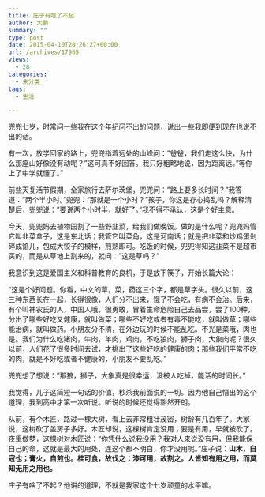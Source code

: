 ```yaml
---
title: 庄子有啥了不起
author: 大鹏
summary: ""
type: post
date: 2015-04-10T20:26:27+00:00
url: /archives/17965
views:
  - 28
categories:
  - 未分类
tags:
  - 生活

---
```

<span>兜兜七岁，时常问一些我在这个年纪问不出的问题，说出一些我即便到现在也说不出的话。</span>

<span>有一次，放学回家的路上，兜兜指着远处的山峰问：&#8221;爸爸，我们走这么快，为什么那座山好像没有动呢？&#8221;这可真不好回答。我只好粗略地说，因为距离远。&#8221;等你上了中学就懂了。&#8221;</span>

<span>前些天复活节假期，全家旅行去萨尔茨堡，兜兜问：&#8221;路上要多长时间？&#8221;我答道：&#8221;两个半小时。&#8221;兜兜：&#8221;那就是一个小时？&#8221;孩子，你这是存心捣乱吗？解释清楚后，兜兜说：&#8221;要说两个小时半，就好了。&#8221;我不得不承认，这是个好主意。</span>

<span>今天，兜兜妈去植物园割了一些野韭菜，给我们做晚饭。做的是什么呢？兜兜妈管它叫韭菜盒子，这是东北话；我管它叫菜角，这是河南话；就是把韭菜和炒鸡蛋剁碎成馅儿，包成大饺子的模样，煎熟即可。吃饭的时候，兜兜得知这韭菜不是超市买的，而是从草地上割来的，就问：&#8221;这是草吗？&#8221;</span>

<span>我意识到这是爱国主义和科普教育的良机，于是放下筷子，开始长篇大论：</span>

<span>&#8220;这是个好问题。你看，中文的草，菜，药这三个字，都是草字头。很久以前，这三种东西长在一起，长得很像，人们分不出来，饿了不会吃，有病不会治。后来，有个叫神农氏的人，中国人哦，很勇敢，冒着生命危险自己去品尝，尝了100种，分出了哪些好吃又健康，就叫做菜；哪些不好吃或者有毒不能吃，就叫做草；哪些能治病，就叫做药。小朋友分不清，在外边玩的时候不能乱吃。不光是菜哦，肉也是。我们为什么吃猪肉，牛肉，羊肉，鸡肉，不吃狼肉，狮子肉，大象肉呢？很久以前，人们花了很多时间去试，才挑出了这些好吃的健康的肉；那些我们平常不吃的肉，就是不好吃或者不健康的，小朋友不要乱吃。&#8221;</span>

<span>兜兜想了想说：&#8221;那狼，狮子，大象真是很幸运，没被人吃掉，能活的时间长。&#8221;</span>

<span>我觉得，儿子这简短一句话的价值，秒杀我前面说的一切。因为他自己悟出的这个道理，我到高中才第一次听说。听说的时候还觉得豁然开朗。</span>

<span>从前，有个木匠，路过一棵大树，看上去非常粗壮茂密，树龄有几百年了。大家说，这树砍了盖房子多好。木匠却说，这棵树肯定没用；要是有用，早就被砍了。夜里做梦，这棵树对木匠说<span style="margin: 0px;padding: 0px">：</span>“你凭什么说我没用？我对人来说没有用，但我能保自己的命，这就是最大的用处，连这个都不明白，你才没用呢。”庄子说：<strong style="margin: 0px;padding: 0px"><span style="margin: 0px;padding: 0px"><span style="margin: 0px;padding: 0px">山木，自寇也；膏火，自煎也。桂可食，故伐之；漆可用，故割之。人皆知有用之用，而莫知无用之用也。</span></span></strong></span>

<span>庄子有啥了不起？他讲的道理，不就是我家这个七岁顽童的水平嘛。</span>
